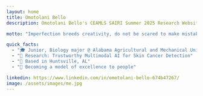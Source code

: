 ```yaml
---
layout: home
title: Omotolani Bello
description: Omotolani Bello's CEAMLS SAIRI Summer 2025 Research Website

motto: "Imperfection breeds creativity, do not be scared to make mistakes!"

quick_facts:
  - "🎓 Junior, Biology major @ Alabama Agricultural and Mechanical University"
  - "🔬 Research: Trustworthy Multimodal AI for Skin Cancer Detection"
  - "📍 Based in Huntsville, AL"
  - "🚀 Becoming a model of excellence to people"

linkedin: https://www.linkedin.com/in/omotolani-bello-674b47267/
image: /assets/images/me.jpg
---
```

